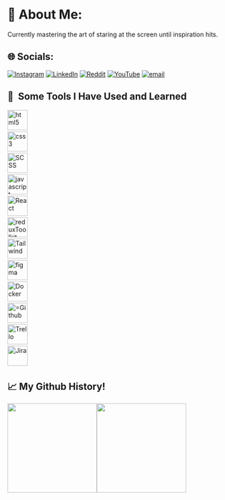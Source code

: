 # 💫 About Me:
Currently mastering the art of staring at the screen until inspiration hits. 



## 🌐 Socials:
[![Instagram](https://img.shields.io/badge/Instagram-%23E4405F.svg?logo=Instagram&logoColor=white)](https://instagram.com/sanishkarki007) [![LinkedIn](https://img.shields.io/badge/LinkedIn-%230077B5.svg?logo=linkedin&logoColor=white)](https://linkedin.com/in/sanish-karki-680249148) [![Reddit](https://img.shields.io/badge/Reddit-%23FF4500.svg?logo=Reddit&logoColor=white)](https://reddit.com/user/Ambitious_Occasion_9) [![YouTube](https://img.shields.io/badge/YouTube-%23FF0000.svg?logo=YouTube&logoColor=white)](https://youtube.com/@@simplifiedfactzz) [![email](https://img.shields.io/badge/Email-D14836?logo=gmail&logoColor=white)](mailto:s.karki1994@gmail.com) 


<h2> 🚀 &nbsp;Some Tools I Have Used and Learned</h2>
<p align="left">

<img src="https://cdn.jsdelivr.net/gh/devicons/devicon@latest/icons/html5/html5-plain-wordmark.svg" alt="html5" width="45" height="45" />   &nbsp;&nbsp;        
<img src="https://cdn.jsdelivr.net/gh/devicons/devicon@latest/icons/css3/css3-plain-wordmark.svg" alt="css3" width="45" height="45"/> &nbsp;&nbsp;   
<img src="https://cdn.jsdelivr.net/gh/devicons/devicon@latest/icons/sass/sass-original.svg" alt="SCSS" width="45" height="45"/> &nbsp;&nbsp;   
<img src="https://cdn.jsdelivr.net/gh/devicons/devicon@latest/icons/javascript/javascript-plain.svg" alt="javascript" width="45" height="45"/> &nbsp;&nbsp;   
<img src="https://cdn.jsdelivr.net/gh/devicons/devicon@latest/icons/react/react-original.svg"  alt="React" width="45" height="45"/> &nbsp;&nbsp;   
<img src="https://cdn.jsdelivr.net/gh/devicons/devicon@latest/icons/redux/redux-original.svg" alt="reduxToolkit" width="45" height="45"/> &nbsp;&nbsp;   
<img src="https://cdn.jsdelivr.net/gh/devicons/devicon@latest/icons/tailwindcss/tailwindcss-original-wordmark.svg" alt="Tailwind" width="45" height="45"/> &nbsp;&nbsp;   
<img src="https://cdn.jsdelivr.net/gh/devicons/devicon@latest/icons/figma/figma-original.svg" alt="figma" width="45" height="45"/> &nbsp;&nbsp;   
<img src="https://cdn.jsdelivr.net/gh/devicons/devicon@latest/icons/docker/docker-original.svg" alt="Docker" width="45" height="45"/> &nbsp;&nbsp;   
<img src="https://cdn.jsdelivr.net/gh/devicons/devicon@latest/icons/github/github-original.svg" alt="=Github" width="45" height="45"/> &nbsp;&nbsp;   
<img src="https://cdn.jsdelivr.net/gh/devicons/devicon@latest/icons/trello/trello-original-wordmark.svg" alt="Trello" width="45" height="45"/> &nbsp;&nbsp;   
<img src="https://cdn.jsdelivr.net/gh/devicons/devicon@latest/icons/jira/jira-original-wordmark.svg" alt="Jira" width="45" height="45"/> &nbsp;&nbsp;   
      
</p>


<h2> 📈 My Github History!</h2>
<p align="left">

<div style="display: flex; justify-content: flex-start; align-items: center; ">
  <img src="https://github-readme-stats.vercel.app/api?username=sanishkarkee&show_icons=true&theme=tokyonight" height="200"/>
  <img src="https://github-readme-stats.vercel.app/api/top-langs/?username=sanishkarkee&theme=tokyonight"  height="200"/>
</div>
<p/>

















